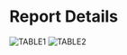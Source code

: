 <!DOCTYPE html>
<html>

<body>

<h1>Report Details</h1>
  
<img src="https://user-images.githubusercontent.com/84371817/134825421-c54bc344-bb52-4320-9357-29a773322ed9.png" alt="TABLE1">
  <img src="https://user-images.githubusercontent.com/84371817/134825482-757afb39-0e94-41ff-9746-0f9d8a84e063.png" alt="TABLE2">


</body>
</html>


